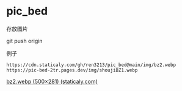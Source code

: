 # pic_bed

存放图片

git push origin

例子

```base
https://cdn.staticaly.com/gh/ren3213/pic_bed@main/img/bz2.webp
https://pic-bed-2tr.pages.dev/img/shoujiBZ1.webp
```

[bz2.webp (500×281) (staticaly.com)](https://cdn.staticaly.com/gh/ren3213/pic_bed@main/img/bz2.webp)


